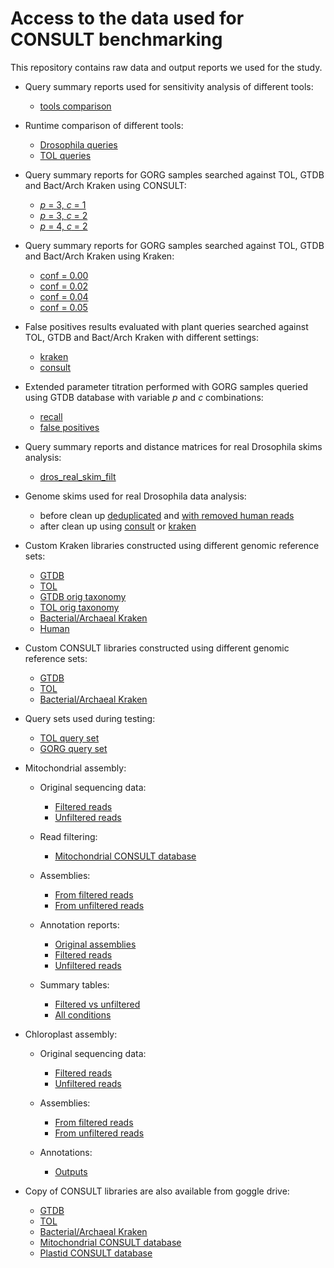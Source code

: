 # Access to the data used for CONSULT benchmarking

This repository contains raw data and output reports we used for the study.

* Query summary reports used for sensitivity analysis of different tools:
    - [tools comparison](https://github.com/noraracht/lsh_raw_data/tree/main/tools_comparison)

* Runtime comparison of different tools:
    - [Drosophila queries](https://github.com/noraracht/lsh_raw_data/tree/main/runtime/dros_queries)
    - [TOL queries](https://github.com/noraracht/lsh_raw_data/tree/main/runtime/tol_queries)

* Query summary reports for GORG samples searched against TOL, GTDB and Bact/Arch Kraken using CONSULT:
    - [*p* = 3, *c* = 1](https://github.com/noraracht/lsh_raw_data/tree/main/gorg_p3c1_consult)
    - [*p* = 3, *c* = 2](https://github.com/noraracht/lsh_raw_data/tree/main/gorg_p3c2_consult)
    - [*p* = 4, *c* = 2](https://github.com/noraracht/lsh_raw_data/tree/main/gorg_p4c2_consult)

* Query summary reports for GORG samples searched against TOL, GTDB and Bact/Arch Kraken using Kraken:
    - [conf = 0.00](https://drive.google.com/file/d/1Qq3QWThO6Vpc2fSUhjZS6-vGzHtNyn2-/view?usp=sharing)
    - [conf = 0.02](https://drive.google.com/file/d/184A5bLZi3lcyxc66j0KWTb4RwY8eWRjt/view?usp=sharing)
    - [conf = 0.04](https://drive.google.com/file/d/1iyxIhcGKaK2-WiGW3ekEWbNvZoKdfsnD/view?usp=sharing)
    - [conf = 0.05](https://drive.google.com/file/d/1ouJCVwg2tokg36irvZn0B-QefHZU7bbO/view?usp=sharing)
   
    
* False positives results evaluated with plant queries searched against TOL, GTDB and Bact/Arch Kraken with different settings:
    - [kraken](https://github.com/noraracht/lsh_raw_data/tree/main/gorg_FP_kraken)
    - [consult](https://github.com/noraracht/lsh_raw_data/tree/main/gorg_FP_consult)
    
* Extended parameter titration performed with GORG samples queried using GTDB database with variable *p* and *c* combinations:
    - [recall](https://github.com/noraracht/lsh_raw_data/tree/main/ext_par_titr_recall)
    - [false positives](https://github.com/noraracht/lsh_raw_data/tree/main/ext_par_titr_fp)
    
* Query summary reports and distance matrices for real Drosophila skims analysis:
    - [dros_real_skim_filt](https://github.com/noraracht/lsh_raw_data/tree/main/dros_real_skim_filt)
    
* Genome skims used for real Drosophila data analysis:
    - before clean up [deduplicated](https://drive.google.com/file/d/1m6-OCLy3_tML2LsnCG50MtOZI2cfOc4-/view?usp=sharing) and [with removed human reads](https://drive.google.com/file/d/1emUYbI2xn8Uxc9SdE_LbJawD7vXUzfxF/view?usp=sharing)
    - after clean up using [consult](https://drive.google.com/file/d/1fCwz07JCRFb2fWLJXc1ELMeBHvm118ph/view?usp=sharing) or [kraken](https://drive.google.com/file/d/102oKp3CmutgHxmAWeVZELwgR5wRj-ODV/view?usp=sharing)

* Custom Kraken libraries constructed using different genomic reference sets:
    - [GTDB](https://drive.google.com/file/d/1PEIq70XKL8BSVc3WasL1mxCRmnHzUXPP/view?usp=sharing)
    - [TOL](https://drive.google.com/file/d/1kX7uvoK0UaBxx63c4o_biWUTPX-3gRGf/view?usp=sharing)
    - [GTDB orig taxonomy](https://drive.google.com/file/d/1hX9TykpwDsH26MRct63rzoET5aeHPolh/view?usp=sharing)
    - [TOL orig taxonomy](https://drive.google.com/file/d/1jEOSKxjl9phZ85t23XwG57XET_7RmsiX/view?usp=sharing)
    - [Bacterial/Archaeal Kraken](https://drive.google.com/file/d/1TEadVT1KPle_ljNKvd9nV7IY6VNfjOyT/view?usp=sharing)
    - [Human](https://drive.google.com/file/d/1lnMR2sf82_7Mloj1gKac-Fxt1_0vU9Ne/view?usp=sharing)
    
* Custom CONSULT libraries constructed using different genomic reference sets:
    - [GTDB](https://tera-trees.com/data/consult/v1.0.0/all_nbrhood_kmers_k32_p3l2clmn7_K15-map2-171_gtdb.tar.gz)
    - [TOL](https://tera-trees.com/data/consult/v1.0.0/all_nbrhood_kmers_k32_p3l2clmn7_K15-map2-171_ToL.tar.gz)
    - [Bacterial/Archaeal Kraken](https://tera-trees.com/data/consult/v1.0.0/all_nbrhood_kmers_k32_p3l2clmn7_K15-map2-171_kraken.tar.gz)
  
* Query sets used during testing:
    - [TOL query set](https://drive.google.com/file/d/1bBqU6uL1tNRmecHI052g0q7drrwybONm/view?usp=sharing)
    - [GORG query set](https://drive.google.com/file/d/1-C_ZCl2wbQk-QnGtk2z6yfLErNd_V87L/view?usp=sharing)

* Mitochondrial assembly:
    * Original sequencing data:
        - [Filtered reads](https://drive.google.com/file/d/1I1lFSuS0ltdk4tuOnLM-G3lUYvJ4HvWv/view?usp=sharing)
        - [Unfiltered reads](https://drive.google.com/file/d/1oywrGq6pQq9wjP-SFmt8qaOxdQ13eOrH/view?usp=sharing)

    * Read filtering:
        - [Mitochondrial CONSULT database](https://tera-trees.com/data/consult/v1.0.0/consult_mito_k32_p3l2clmn7_K15_tag2_v171.tar.gz)
        
    * Assemblies:
        - [From filtered reads](https://github.com/noraracht/lsh_raw_data/tree/main/filt_stdspades_cseq_n1_scaffolds)
        - [From unfiltered reads](https://github.com/noraracht/lsh_raw_data/tree/main/notfilt_final_mito_n1_scaffolds)
       
    * Annotation reports:
        - [Original assemblies](https://github.com/noraracht/lsh_raw_data/tree/main/mitos_annot_original)
        - [Filtered reads](https://github.com/noraracht/lsh_raw_data/tree/main/mitos_annot_filt)
        - [Unfiltered reads](https://github.com/noraracht/lsh_raw_data/tree/main/mitos_annot_unfilt)
        
    * Summary tables:
        - [Filtered vs unfiltered](https://github.com/noraracht/lsh_scripts/blob/main/combined_horizontal_mitoS_filt_unfilt_full.csv)
        - [All conditions](https://github.com/noraracht/lsh_scripts/blob/main/combined_mitoS_filt_unfilt_originalDanish_full.csv)

* Chloroplast assembly:
    * Original sequencing data:
        - [Filtered reads](https://drive.google.com/file/d/1vTh5z2BF81hDkA-ektXkVBunLLZ4pKzr/view?usp=sharing)
        - [Unfiltered reads](https://tera-trees.com/data/consult/v1.0.0/fastq_beforefilt.tar.gz)
        
   * Assemblies:
        - [From filtered reads](https://drive.google.com/file/d/1UcI9xt_sxUjZ-vb0Pp-BdkBDkJBgQxYz/view?usp=sharing)
        - [From unfiltered reads](https://drive.google.com/file/d/1IaCjlCOo3goDKIci6zsWH70A34CUGO4C/view?usp=sharing)
       
    * Annotations:
        - [Outputs](https://drive.google.com/file/d/1gyLmDUmMlMrWpsDvf8VpgUspL3ktA1wc/view?usp=sharing)
        
 * Copy of CONSULT libraries are also available from goggle drive:
    - [GTDB](https://drive.google.com/file/d/1MQJAXmZiTurumlZpvNoMLB0tKWGM_VE4/view?usp=sharing)
    - [TOL](https://drive.google.com/file/d/1sA9HFjWoU2jZ2vjd98pHVDEFRzOKMImk/view?usp=sharing)
    - [Bacterial/Archaeal Kraken](https://drive.google.com/file/d/1jeZB6b6aXl06BpPPsjM8oQA4xingJ1Dq/view?usp=sharing)
    - [Mitochondrial CONSULT database](https://drive.google.com/file/d/1mFD3dYFrJKqUkWlkRHbrQt-6eG-_K5vI/view?usp=sharing)
    - [Plastid CONSULT database](https://drive.google.com/file/d/1ifymaBvHK6LmAYK8mpcnFTq9GsR2W0af/view?usp=sharing)
   
<!--* Query summary reports and distance matrices used for simulation experiment with overlapping contaminants:
    - [Dros_contam_overlap_k35_conf0.0.zip](https://github.com/noraracht/kraken_raw_data/blob/master/Dros_contam_overlap_k35_conf0.0.zip)-->


<!--* Query summary reports and distance matrices used for simulation experiment with overlapping contaminants:
    - [Dros_contam_overlap_k35_conf0.0.zip](https://github.com/noraracht/kraken_raw_data/blob/master/Dros_contam_overlap_k35_conf0.0.zip)-->
    
<!--* archive:   tar -zcvf BacArcKraken_FPplants_kraken_conf0.00.tar.gz BacArcKraken_FPplants_kraken_conf0.00
      unarchive: tar -xvzf BacArcKraken_FPplants_kraken_conf0.00.tar.gz-->
